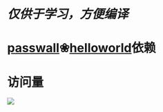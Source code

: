 # ***仅供于学习，方便编译***
# [passwall](https://github.com/xiaorouji/openwrt-passwall-packages)❀[helloworld](https://github.com/fw876/helloworld/tree/master)依赖
# 访问量
![](http://profile-counter.glitch.me/Jejz168-openwrt-packages/count.svg)
